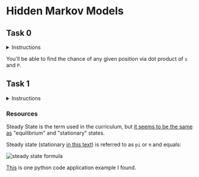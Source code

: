 # Hidden Markov Models

## Task 0

<details>
    <summary> Instructions</summary>

Write the function `def markov_chain(P, s, t=1):` that determines the probability of a markov chain being in a particular state after a specified number of iterations:

`P` is a square 2D numpy.ndarray of shape `(n, n)` representing the transition matrix

`P[i, j]` is the probability of transitioning from state i to state j
`n` is the number of states in the markov chain

* `s` is a numpy.ndarray of shape `(1, n)` representing the probability of starting in each state

* `t` is the number of iterations that the markov chain has been through

Returns: a `numpy.ndarray` of shape `(1, n)` representing the probability of being in a specific state after `t` iterations, or `None` on failure


</details>

You'll be able to find the chance of any given position via dot product of `s` and `P`.



## Task 1

<details>
    <summary> Instructions </summary>

    Write the function def regular(P): that determines the steady state probabilities of a regular markov chain:

P is a is a square 2D numpy.ndarray of shape (n, n) representing the transition matrix
P[i, j] is the probability of transitioning from state i to state j
n is the number of states in the markov chain
Returns: a numpy.ndarray of shape (1, n) containing the steady state probabilities, or None on failure

</details>


### Resources

Steady State is the term used in the curriculum, but [it seems to be the same as](https://math.stackexchange.com/questions/9325/equilibrium-distribution-steady-state-distribution-stationary-distribution-and) "equilibrium" and "stationary" states.

Steady state (stationary [in this text](https://towardsdatascience.com/markov-chain-analysis-and-simulation-using-python-4507cee0b06e)) is referred to as `pi` or `π` and equals:

![steady state formula](https://miro.medium.com/v2/resize:fit:396/format:webp/1*zbWBjSC1Xba9zODUDMkftA.png)

[This](https://stackoverflow.com/questions/52137856/steady-state-probabilities-markov-chain-python-implementation) is one python code application example I found.
